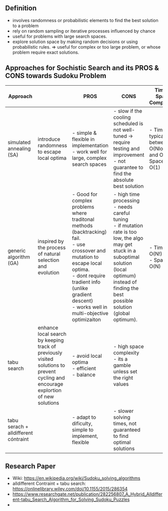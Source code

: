 ## Definition
- involves randomness or probabilistic elements to find the best solution to a problem
- rely on random sampling or iterative processes influenced by chance
- useful for problems with large search spaces.
- explore solution space by making random decisions or using probabilistic rules.
=> useful for complex or too large problem, or whose problem require exact solutions.

## Approaches for Sochistic Search and its PROS & CONS towards Sudoku Problem

| Approach                             |                                                                                                                                    | PROS                                                                                                                                                                                                                                           | CONS                                                                                                                                                                                                                 | Time & Space Complexity                                        |
|--------------------------------------|------------------------------------------------------------------------------------------------------------------------------------|------------------------------------------------------------------------------------------------------------------------------------------------------------------------------------------------------------------------------------------------|----------------------------------------------------------------------------------------------------------------------------------------------------------------------------------------------------------------------|----------------------------------------------------------------|
| simulated annealing (SA)             | introduce randomness to escape local optima                                                                                        | - simple & flexible in implementation<br/> - work well for large, complex search spaces                                                                                                                                                        | - slow if the cooling scheduled is not well-tuned -> require testing and improvement<br/> - not guarantee to find the absolute best solution                                                                         | - Time: typically between O(NlogN) and O(N^2)<br/> Space: O(1) |
| generic algorithm (GA)               | inspired by the process of natural selection and evolution                                                                         | - Good for complex problems where traditonal methods (backtracking) fail.<br/>- use crossover and mutation to escape local optima.<br/>- dont require tradient info (unlike gradient descent)<br/>- works well in multi-objective optimizaiton | - high time processing<br/>- needs careful tuning<br/>- if mutation rate is too low, the algo may get stuck in a suboptimal solution (local optimum) instead of finding the best possible solution (global optimum). | - Time: O(N!) (?)<br/>- Space: O(N)                            |
| tabu search                          | enhance local search by keeping track of previously visited solutions to prevent cycling and encourage explortion of new solutions | - avoid local optima<br/>- efficient<br/>- balance                                                                                                                                                                                             | - high space complexity<br/>- its a gamble unless set the right values                                                                                                                                               |                                                                |
| tabu serach + alldifferent cóntraint |                                                                                                                                    | - adapt to dificulty, simple to implement, flexible                                                                                                                                                                                            | - slower solving times, not guaranteed to find optimal solutions                                                                                                                                                     |                                                                |

## Research Paper

- Wiki: https://en.wikipedia.org/wiki/Sudoku_solving_algorithms
- alldifferent Contraint + tabu search: https://onlinelibrary.wiley.com/doi/10.1155/2015/286354
- https://www.researchgate.net/publication/282256807_A_Hybrid_Alldifferent-tabu_Search_Algorithm_for_Solving_Sudoku_Puzzles
- 

